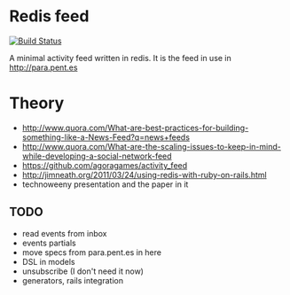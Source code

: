 # Redis feed
[![Build Status](https://secure.travis-ci.org/joahking/redis_feed.png)](http://travis-ci.org/joahking/redis_feed)

A minimal activity feed written in redis. It is the feed in use in http://para.pent.es

# Theory

* http://www.quora.com/What-are-best-practices-for-building-something-like-a-News-Feed?q=news+feeds
* http://www.quora.com/What-are-the-scaling-issues-to-keep-in-mind-while-developing-a-social-network-feed
* https://github.com/agoragames/activity_feed
* http://jimneath.org/2011/03/24/using-redis-with-ruby-on-rails.html
* technoweeny presentation and the paper in it

## TODO
* read events from inbox
* events partials
* move specs from para.pent.es in here
* DSL in models
* unsubscribe (I don't need it now)
* generators, rails integration
